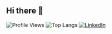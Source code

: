 ## Hi there 👋

<!--
**VaishviShah/VaishviShah** is a ✨ _special_ ✨ repository because its `README.md` (this file) appears on your GitHub profile.

Here are some ideas to get you started:

- 🔭 I’m currently working on ...
- 🌱 I’m currently learning ...
- 👯 I’m looking to collaborate on ...
- 🤔 I’m looking for help with ...
- 💬 Ask me about ...
- 📫 How to reach me: ...
- 😄 Pronouns: ...
- ⚡ Fun fact: ...
-->
![Profile Views](https://komarev.com/ghpvc/?username=VaishviShah&label=Profile%20views&color=0e75b6&style=flat)
![Top Langs](https://github-readme-stats.vercel.app/api/top-langs/?username=VaishviShah&layout=compact)
[![LinkedIn](https://img.shields.io/badge/LinkedIn-blue?style=flat&logo=linkedin&logoColor=white)](https://www.linkedin.com/in/vaishvi-shah-211102)


